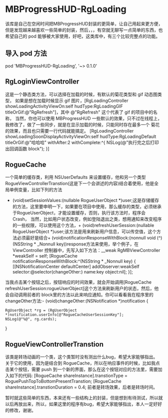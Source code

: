 # MBProgressHUD-RgLoading
  该库是自己在空闲时间把MBProgressHUD封装的更简单，让自己用起来更方便，但是发现越来越喜欢一些简单的封装，然后，，，有空就无聊写一点简单的东西，也希望自己的 pod 能够被大家使用，好吧，这类库中，有三个比较完整点的功能。

## 导入 pod 方法
  pod 'MBProgressHUD-RgLoading', '~> 0.1.0'

## RgLoginViewController
  这是一个静态类方法，可以选择在加载的时候，有默认的菊花类型和 gif 动态图类型，
  如果是想在加载时候显示 gif 图片，[RgLoadingController showLoadingActivityViewOn:self hudType:RgLoadingGIF titleOrGif:@"RgRefresh"]，其中 @"RgRefresh" 这个代表了 gif 的项目中的名称，
  当然，你也可以使用 MBProgressHUD 一些默认的效果，只不过在线程上，我修改了，做了一些同步，就是在显示加载的时候，只能同时存在最多一个 菊花的效果，而且也只需要一行代码就能搞定。
  [RgLoadingController showLoadingSoonDisplayActivityViewOn:self hudType:RgLoadingDefault titleOrGif:@"哈哈哈" withAfter:2 withComplete:^{
        NSLog(@"执行完之后打印出回调函数 block");
    }]
    
## RogueCache
  一个简单的缓存类，利用 NSUserDefaults 来设置缓存，他和另一个类型 RogueViewControllerTranstion(这是下一个会讲述的内容)结合着使用，他是全局单例变量，比如下列的方法
  + (void)setSessionValues:(nullable RogueUserObject *)user;这是存储缓存的方法，这里要申明一下，如果要在项目中使用，那么缓存的类型，必须继承于RogueUserObject，才能设置缓存，否则，执行该方法时，程序会 Crash，
  当然，比如用户状态改变，例如登陆退出之类，想用通知来改变程序的一些权限，可以使用这个方法，+ (void)refreshUserSession:(nullable RogueUserObject *)user;该方法是用来刷新用户信息，可以传空值，这个方法必须最好是结合+ (void)notificationResponseWithBlock:(nonnull void (^)(NSString * _Nonnull key))response方法来使用，举个例子，在 ViewController 控制器中，先写入如下方法：__weak RgMBViewController    *weakSelf = self;
    [RogueCache notificationResponseWithBlock:^(NSString * _Nonnull key) {
        [[NSNotificationCenter defaultCenter] addObserver:weakSelf selector:@selector(changeOther:) name:key object:nil];
    }];
    
当我点击某个按钮之后，按钮响应的时间效果，就会开始调用[RogueCache refreshUserSession:rogueUserObject]这个方法来刷新用户的状态，然后，他会自动调用前者的 block里的方法以此来响应通知。你可以看看我在程序里的changeOther方法:- (void)changeOther:(NSNotification *)notification {

    RgUserObject *rg = (RgUserObject *)notification.userInfo[@"RogueCacheUserSessionKey"];
    NSLog(@"%@", rg.cards);
    
}

## RogueViewControllerTranstion
  该类是转场动画的一个类，这个类暂时没有测出什么bug，希望大家能够指出。
  关于它的使用，因为是结合到 RogueCache，所以在响应事件的时候，比如我点击某个按钮，需要 push 到一个新的界面，那么在这个按钮对应的方法里，需要加入如下的代码:
  [RogueCache shareInstance].transtionType = RoguePushTopToBottomPresentTranstion;
            [RogueCache shareInstance].transtionDuration = 0.4;
            前者是转场效果，后者是转场时间。
            
暂时就这些简单的东西，本来还有一些结构上的封装，但是想到有待测试，所以就以后再放出来，所以，如果这里的程序有bug，希望大家能够指出，本人一定好好的修改，谢谢。


